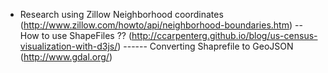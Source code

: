 - Research using Zillow Neighborhood coordinates (http://www.zillow.com/howto/api/neighborhood-boundaries.htm)
-- How to use ShapeFiles ??  (http://ccarpenterg.github.io/blog/us-census-visualization-with-d3js/)
------ Converting Shaprefile to GeoJSON (http://www.gdal.org/)
